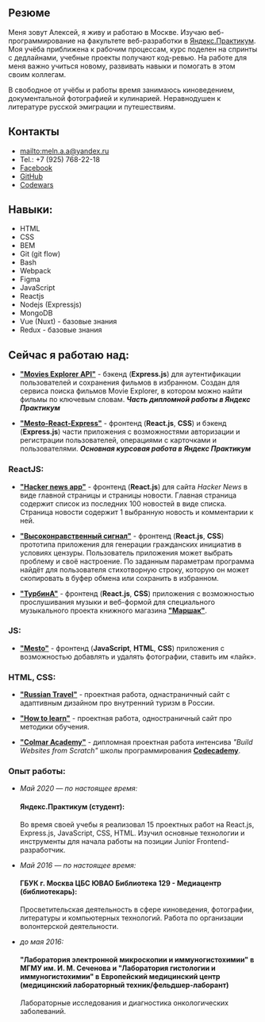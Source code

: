 ## Резюме

Меня зовут Алексей, я живу и работаю в Москве. Изучаю веб-программирование на факультете веб-разработки в [Яндекс.Практикум](https://praktikum.yandex.ru/). Моя учёба приближена к рабочим процессам, курс поделен на спринты с дедлайнами, учебные проекты получают код-ревью. На работе для меня важно учиться новому, развивать навыки и помогать в этом своим коллегам. 

В свободное от учёбы и работы время занимаюсь киноведением, документальной фотографией и кулинарией. Неравнодушен к литературе русской эмиграции и путешествиям.

## Контакты

* <mailto:meln.a.a@yandex.ru> 
* Tel.: +7 (925) 768-22-18 
* [Facebook](https://www.facebook.com/meln.aleksei/) 
* [GitHub](https://github.com/MelnikovAleksei) 
* [Codewars](https://www.codewars.com/users/MelnikovAleksei) 

## Навыки: 

* HTML
* CSS
* BEM
* Git (git flow)
* Bash
* Webpack 
* Figma
* JavaScript
* Reactjs 
* Nodejs (Expressjs) 
* MongoDB 
* Vue (Nuxt) - базовые знания
* Redux - базовые знания

## Сейчас я работаю над: 

* **["Movies Explorer API"](https://github.com/MelnikovAleksei/movies-explorer-api)** - бэкенд (**Express.js**) для аутентификации пользователей и сохранения фильмов в избранном. Создан для сервиса поиска фильмов Movie Explorer, в котором можно найти фильмы по ключевым словам. ***Часть дипломной работы в Яндекс Практикум***

* **["Mesto-React-Express"](https://github.com/MelnikovAleksei/mesto-react-express)** - фронтенд (**React.js**, **CSS**) и бэкенд (**Express.js**) части приложения с возможностями авторизации и регистрации пользователей, операциями с карточками и пользователями. ***Основная курсовая работа в Яндекс Практикум***

### ReactJS:

* **["Hacker news app"](https://github.com/MelnikovAleksei/hacker-news)** - фронтенд (**React.js**) для сайта *Hacker News* в виде главной страницы и страницы новости. Главная страница содержит список из последних 100 новостей в виде списка. Страница новости содержит 1 выбранную новость и комментарии к ней.

* **["Высоконравственный сигнал"](https://github.com/MelnikovAleksei/hackathon-25)** - фронтенд (**React.js**, **CSS**) прототипа приложения для генерации гражданских инициатив в условиях цензуры. Пользователь приложения может выбрать проблему и своё настроение. По заданным параметрам программа найдёт для пользователя стихотворную строку, которую он может скопировать в буфер обмена или сохранить в избранном.

* **["ТурбинА"](https://github.com/MelnikovAleksei/marshak-musical-project)** - фронтенд (**React.js**, **CSS**) приложения с возможностью прослушивания музыки и веб-формой для специального музыкального проекта книжного магазина **["Маршак"](https://marshakbooks.ru/)**.

### JS:

* **["Mesto"](https://github.com/MelnikovAleksei/mesto)** - фронтенд (**JavaScript**, **HTML**, **CSS**) приложения с возможностью добавлять и удалять фотографии, ставить им «лайк». 

### HTML, CSS:

* **["Russian Travel"](https://github.com/MelnikovAleksei/russian-travel)** - проектная работа, однастраничный сайт с адаптивным дизайном про внутренний туризм в России. 

* **["How to learn"](https://github.com/MelnikovAleksei/how-to-learn)** - проектная работа, одностраничный сайт про методики обучения. 

* **["Colmar Academy"](https://github.com/MelnikovAleksei/Colmar-Academy)** - дипломная проектная работа интенсива *"Build Websites from Scratch"* школы программирования **[Codecademy](https://www.codecademy.com/)**. 

### Опыт работы: 

* *Май 2020 — по настоящее время:* 

  #### Яндекс.Практикум (студент):
  
  Во время своей учебы я реализовал 15 проектных работ на React.js, Express.js, JavaScript, CSS, HTML. Изучил основные технологии и инструменты для начала работы на позиции Junior Frontend-разработчик. 
  
* *Май 2016 — по настоящее время:* 

  #### ГБУК г. Москва ЦБС ЮВАО Библиотека 129 - Медиацентр (библиотекарь): 
  
  Просветительская деятельность в сфере киноведения, фотографии, литературы и компьютерных технологий. Работа по организации волонтерской деятельности. 

* *до мая 2016:* 

  #### "Лаборатория электронной микроскопии и иммуногистохимии" в МГМУ им. И. М. Сеченова и "Лаборатория гистологии и иммуногистохимии" в Европейский медицинский центр (медицинский лабораторный техник/фельдшер-лаборант) 
  
  Лабораторные исследования и диагностика онкологических заболеваний. 
